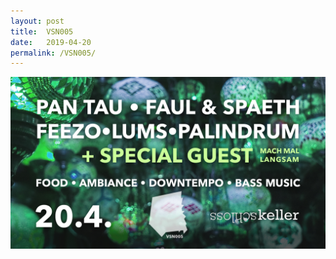 ```yaml
---
layout: post
title:  VSN005
date:   2019-04-20
permalink: /VSN005/
---
```

<span class="posts"><img src="/images/005.jpg" alt=""></span>